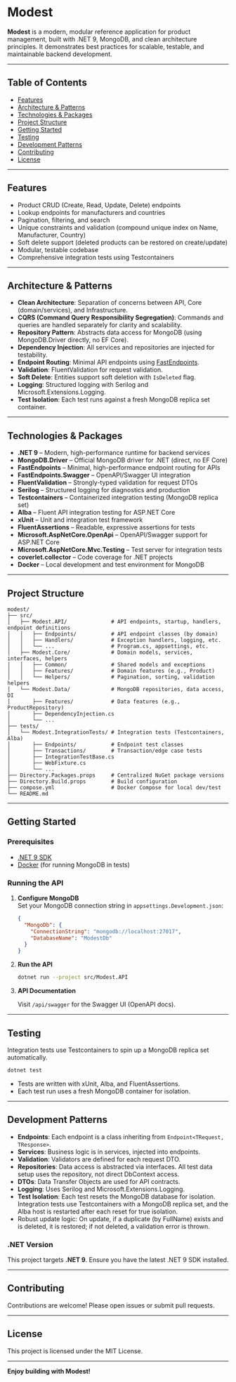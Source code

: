 # Modest

**Modest** is a modern, modular reference application for product management, built with .NET 9, MongoDB, and clean architecture principles. It demonstrates best practices for scalable, testable, and maintainable backend development.

---

## Table of Contents

- [Features](#features)
- [Architecture & Patterns](#architecture--patterns)
- [Technologies & Packages](#technologies--packages)
- [Project Structure](#project-structure)
- [Getting Started](#getting-started)
- [Testing](#testing)
- [Development Patterns](#development-patterns)
- [Contributing](#contributing)
- [License](#license)

---

## Features

- Product CRUD (Create, Read, Update, Delete) endpoints
- Lookup endpoints for manufacturers and countries
- Pagination, filtering, and search
- Unique constraints and validation (compound unique index on Name, Manufacturer, Country)
- Soft delete support (deleted products can be restored on create/update)
- Modular, testable codebase
- Comprehensive integration tests using Testcontainers

---

## Architecture & Patterns

- **Clean Architecture**: Separation of concerns between API, Core (domain/services), and Infrastructure.
- **CQRS (Command Query Responsibility Segregation)**: Commands and queries are handled separately for clarity and scalability.
- **Repository Pattern**: Abstracts data access for MongoDB (using MongoDB.Driver directly, no EF Core).
- **Dependency Injection**: All services and repositories are injected for testability.
- **Endpoint Routing**: Minimal API endpoints using [FastEndpoints](https://fast-endpoints.com/).
- **Validation**: FluentValidation for request validation.
- **Soft Delete**: Entities support soft deletion with `IsDeleted` flag.
- **Logging**: Structured logging with Serilog and Microsoft.Extensions.Logging.
- **Test Isolation**: Each test runs against a fresh MongoDB replica set container.

---

## Technologies & Packages

- **.NET 9** – Modern, high-performance runtime for backend services
- **MongoDB.Driver** – Official MongoDB driver for .NET (direct, no EF Core)
- **FastEndpoints** – Minimal, high-performance endpoint routing for APIs
- **FastEndpoints.Swagger** – OpenAPI/Swagger UI integration
- **FluentValidation** – Strongly-typed validation for request DTOs
- **Serilog** – Structured logging for diagnostics and production
- **Testcontainers** – Containerized integration testing (MongoDB replica set)
- **Alba** – Fluent API integration testing for ASP.NET Core
- **xUnit** – Unit and integration test framework
- **FluentAssertions** – Readable, expressive assertions for tests
- **Microsoft.AspNetCore.OpenApi** – OpenAPI/Swagger support for ASP.NET Core
- **Microsoft.AspNetCore.Mvc.Testing** – Test server for integration tests
- **coverlet.collector** – Code coverage for .NET projects
- **Docker** – Local development and test environment for MongoDB

---

## Project Structure

```
modest/
├── src/
│   ├── Modest.API/              # API endpoints, startup, handlers, endpoint definitions
│   │   ├── Endpoints/           # API endpoint classes (by domain)
│   │   ├── Handlers/            # Exception handlers, logging, etc.
│   │   └── ...                  # Program.cs, appsettings, etc.
│   ├── Modest.Core/             # Domain models, services, interfaces, helpers
│   │   ├── Common/              # Shared models and exceptions
│   │   ├── Features/            # Domain features (e.g., Product)
│   │   └── Helpers/             # Pagination, sorting, validation helpers
│   └── Modest.Data/             # MongoDB repositories, data access, DI
│       ├── Features/            # Data features (e.g., ProductRepository)
│       ├── DependencyInjection.cs
│       └── ...
├── tests/
│   └── Modest.IntegrationTests/ # Integration tests (Testcontainers, Alba)
│       ├── Endpoints/           # Endpoint test classes
│       ├── Transactions/        # Transaction/edge case tests
│       ├── IntegrationTestBase.cs
│       ├── WebFixture.cs
│       └── ...
├── Directory.Packages.props     # Centralized NuGet package versions
├── Directory.Build.props        # Build configuration
├── compose.yml                  # Docker Compose for local dev/test
└── README.md
```

---

## Getting Started

### Prerequisites

- [.NET 9 SDK](https://dotnet.microsoft.com/download)
- [Docker](https://www.docker.com/) (for running MongoDB in tests)

### Running the API

1. **Configure MongoDB**  
   Set your MongoDB connection string in `appsettings.Development.json`:

   ```json
   {
     "MongoDb": {
       "ConnectionString": "mongodb://localhost:27017",
       "DatabaseName": "ModestDb"
     }
   }
   ```

2. **Run the API**

   ```bash
   dotnet run --project src/Modest.API
   ```

3. **API Documentation**

   Visit `/api/swagger` for the Swagger UI (OpenAPI docs).

---

## Testing

Integration tests use Testcontainers to spin up a MongoDB replica set automatically.

```bash
dotnet test
```

- Tests are written with xUnit, Alba, and FluentAssertions.
- Each test run uses a fresh MongoDB container for isolation.

---

## Development Patterns

- **Endpoints**: Each endpoint is a class inheriting from `Endpoint<TRequest, TResponse>`.
- **Services**: Business logic is in services, injected into endpoints.
- **Validation**: Validators are defined for each request DTO.
- **Repositories**: Data access is abstracted via interfaces. All test data setup uses the repository, not direct DbContext access.
- **DTOs**: Data Transfer Objects are used for API contracts.
- **Logging**: Uses Serilog and Microsoft.Extensions.Logging.
- **Test Isolation**: Each test resets the MongoDB database for isolation. Integration tests use Testcontainers with a MongoDB replica set, and the Alba host is restarted after each reset for true isolation.
- Robust update logic: On update, if a duplicate (by FullName) exists and is deleted, it is restored; if not deleted, a validation error is thrown.

### .NET Version

This project targets **.NET 9**. Ensure you have the latest .NET 9 SDK installed.

---

## Contributing

Contributions are welcome! Please open issues or submit pull requests.

---

## License

This project is licensed under the MIT License.

---

**Enjoy building with Modest!**
